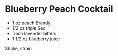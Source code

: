 Blueberry Peach Cocktail
========================

- 1 oz peach Brandy
- 1/2 oz triple Sec
- Dash lavender bitters
- 1 1/2 oz blueberry juice

Shake, strain